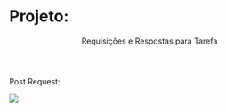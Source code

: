 <head>
		<meta charset="utf-8">
		<link rel="stylesheet" href="style.css">
		
</head>


<h1>Projeto:</h1>

<header>Requisições e Respostas para Tarefa</header>

<div>
	<p>Post Request: </p>
	<img src="postTarefaReq">
</div>

